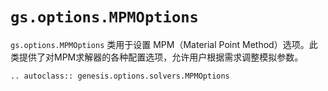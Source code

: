 # `gs.options.MPMOptions`

`gs.options.MPMOptions` 类用于设置 MPM（Material Point Method）选项。此类提供了对MPM求解器的各种配置选项，允许用户根据需求调整模拟参数。

```{eval-rst}  
.. autoclass:: genesis.options.solvers.MPMOptions
```
